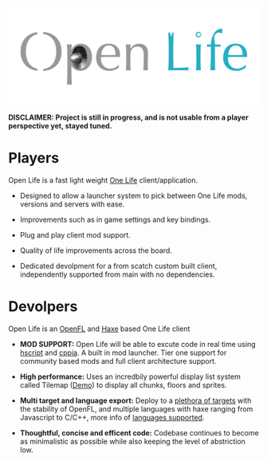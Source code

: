 <p align="center"><img src="logo.jpg"/></p>


**DISCLAIMER: Project is still in progress, and is not usable from a player perspective yet, stayed tuned.**

Players
=======

Open Life is a fast light weight [One Life](http://onehouronelife.com/) client/application.

* Designed to allow a launcher system to pick between One Life mods, versions and servers with ease.

*  Improvements such as in game settings and key bindings. 
* Plug and play client mod support.

*  Quality of life improvements across the board.

* Dedicated devolpment for a from scatch custom built client, independently supported from main with no dependencies.

Devolpers
=========
Open Life is an [OpenFL](https://openfl.org) and [Haxe](https://haxe.org) based One Life client

* **MOD SUPPORT:** Open Life will be able to excute code in real time using [hscript](https://github.com/HaxeFoundation/hscript) and [cppia](https://haxe.org/manual/target-cppia-getting-started.html). A built in mod launcher. Tier one support for community based mods and full client architecture support.

* **High performance:** Uses an incredbily powerful display list system called Tilemap ([Demo](https://www.openfl.org/samples/bunny/)) to display all chunks, floors and sprites.

* **Multi target and language export:** Deploy to a [plethora of targets](https://github.com/openfl/lime#targets) with the stability of OpenFL, and multiple languages with haxe ranging from Javascript to C/C++, more info of [languages supported](https://haxe.org/documentation/introduction/compiler-targets.html).

* **Thoughtful, concise and efficent code:** Codebase continues to become as minimalistic as possible while also keeping the level of abstriction low.